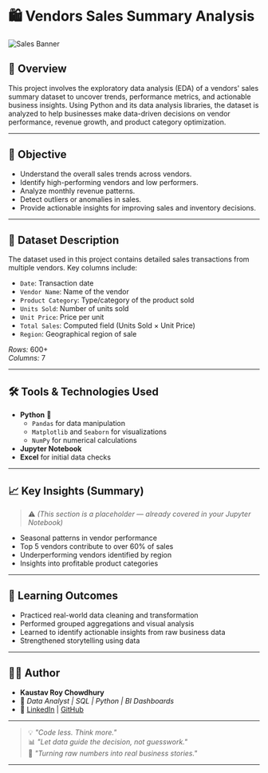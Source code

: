 # 🛍️ Vendors Sales Summary Analysis

![Sales Banner](logo.png)

## 📌 Overview

This project involves the exploratory data analysis (EDA) of a vendors' sales summary dataset to uncover trends, performance metrics, and actionable business insights. Using Python and its data analysis libraries, the dataset is analyzed to help businesses make data-driven decisions on vendor performance, revenue growth, and product category optimization.

---

## 🎯 Objective

- Understand the overall sales trends across vendors.
- Identify high-performing vendors and low performers.
- Analyze monthly revenue patterns.
- Detect outliers or anomalies in sales.
- Provide actionable insights for improving sales and inventory decisions.

---

## 📁 Dataset Description

The dataset used in this project contains detailed sales transactions from multiple vendors. Key columns include:

- `Date`: Transaction date  
- `Vendor Name`: Name of the vendor  
- `Product Category`: Type/category of the product sold  
- `Units Sold`: Number of units sold  
- `Unit Price`: Price per unit  
- `Total Sales`: Computed field (Units Sold × Unit Price)  
- `Region`: Geographical region of sale  

*Rows:* 600+  
*Columns:* 7  

---

## 🛠️ Tools & Technologies Used

- **Python** 🐍
  - `Pandas` for data manipulation
  - `Matplotlib` and `Seaborn` for visualizations
  - `NumPy` for numerical calculations
- **Jupyter Notebook**
- **Excel** for initial data checks

---

## 📈 Key Insights (Summary)

> ⚠️ *(This section is a placeholder — already covered in your Jupyter Notebook)*

- Seasonal patterns in vendor performance  
- Top 5 vendors contribute to over 60% of sales  
- Underperforming vendors identified by region  
- Insights into profitable product categories  

---

## 🧠 Learning Outcomes

- Practiced real-world data cleaning and transformation  
- Performed grouped aggregations and visual analysis  
- Learned to identify actionable insights from raw business data  
- Strengthened storytelling using data

---

## 👨‍💻 Author

- **Kaustav Roy Chowdhury**
- 💼 *Data Analyst | SQL | Python | BI Dashboards*
- 🔗 [LinkedIn](https://www.linkedin.com/) | [GitHub](https://github.com/)

---

> 💡 *"Code less. Think more."*  
> 📊 *"Let data guide the decision, not guesswork."*  
> 🚀 *"Turning raw numbers into real business stories."*

---
